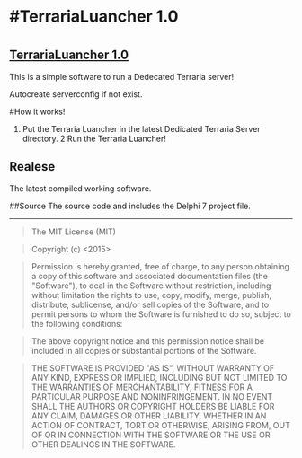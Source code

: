#TerrariaLuancher 1.0
======================
# 
## [TerrariaLuancher 1.0](https://github.com/Limmek/TerrariaLauncher1.0.git)


This is a simple software to run a Dedecated Terraria server!

Autocreate serverconfig if not exist.


#How it works!
1. Put the Terraria Luancher in the latest Dedicated Terraria Server directory.
2  Run the Terraria Luancher!


## Realese
The latest compiled working software.


##Source
The source code and includes the Delphi 7 project file.



------------------------------------------
>The MIT License (MIT)

>Copyright (c) <2015> <Limmek>

>Permission is hereby granted, free of charge, to any person obtaining a copy
>of this software and associated documentation files (the "Software"), to deal
>in the Software without restriction, including without limitation the rights
>to use, copy, modify, merge, publish, distribute, sublicense, and/or sell
>copies of the Software, and to permit persons to whom the Software is
>furnished to do so, subject to the following conditions:

>The above copyright notice and this permission notice shall be included in
>all copies or substantial portions of the Software.

>THE SOFTWARE IS PROVIDED "AS IS", WITHOUT WARRANTY OF ANY KIND, EXPRESS OR
>IMPLIED, INCLUDING BUT NOT LIMITED TO THE WARRANTIES OF MERCHANTABILITY,
>FITNESS FOR A PARTICULAR PURPOSE AND NONINFRINGEMENT. IN NO EVENT SHALL THE
>AUTHORS OR COPYRIGHT HOLDERS BE LIABLE FOR ANY CLAIM, DAMAGES OR OTHER
>LIABILITY, WHETHER IN AN ACTION OF CONTRACT, TORT OR OTHERWISE, ARISING FROM,
>OUT OF OR IN CONNECTION WITH THE SOFTWARE OR THE USE OR OTHER DEALINGS IN
>THE SOFTWARE.
